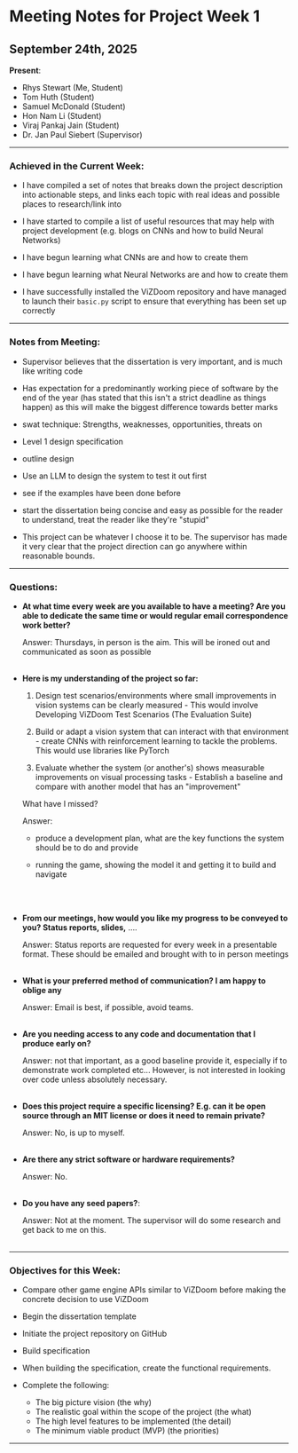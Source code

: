 # Meeting Notes for Project Week 1

## September 24th, 2025

**Present**: 
- Rhys Stewart (Me, Student) 
- Tom Huth (Student) 
- Samuel McDonald (Student)
- Hon Nam Li (Student)
- Viraj Pankaj Jain (Student)
- Dr. Jan Paul Siebert (Supervisor)

---

### Achieved in the Current Week:

- I have compiled a set of notes that breaks down the project description into actionable steps, and links each topic with real ideas and possible places to research/link into

- I have started to compile a list of useful resources that may help with project development (e.g. blogs on CNNs and how to build Neural Networks)

- I have begun learning what CNNs are and how to create them

- I have begun learning what Neural Networks are and how to create them

- I have successfully installed the ViZDoom repository and have managed to launch their `basic.py` script to ensure that everything has been set up correctly

---

### Notes from Meeting:

- Supervisor believes that the dissertation is very important, and is much like writing code

- Has expectation for a predominantly working piece of software by the end of the year (has stated that this isn't a strict deadline as things happen) as this will make the biggest difference towards better marks

- swat technique: Strengths, weaknesses, opportunities, threats on 

- Level 1 design specification

- outline design

- Use an LLM to design the system to test it out first

- see if the examples have been done before

- start the dissertation being concise and easy as possible for the reader to understand, treat the reader like they're "stupid"

- This project can be whatever I choose it to be. The supervisor has made it very clear that the project direction can go anywhere within reasonable bounds. 

---

### Questions:

- **At what time every week are you available to have a meeting? Are you able to dedicate the same time or would regular email correspondence work better?**

    Answer: Thursdays, in person is the aim. This will be ironed out and communicated as soon as possible
    <br><br>

- **Here is my understanding of the project so far:**

    1. Design test scenarios/environments where small improvements in vision systems can be clearly measured - This would involve Developing ViZDoom Test Scenarios (The Evaluation Suite)

    2. Build or adapt a vision system that can interact with that environment - create CNNs with reinforcement learning to tackle the problems. This would use libraries like PyTorch

    3. Evaluate whether the system (or another's) shows measurable improvements on visual processing tasks - Establish a baseline and compare with another model that has an "improvement"

    What have I missed? 

    Answer:

    -  produce a development plan, what are the key functions the system should be to do and provide

    - running the game, showing the model it and getting it to build and navigate

    <br><br>

- **From our meetings, how would you like my progress to be conveyed to you? Status reports, slides,** ....

    Answer: Status reports are requested for every week in a presentable format. These should be emailed and brought with to in person meetings
    <br><br>

- **What is your preferred method of communication? I am happy to oblige any**

    Answer: Email is best, if possible, avoid teams. 
    <br><br>

- **Are you needing access to any code and documentation that I produce early on?**

    Answer: not that important, as a good baseline provide it, especially if to demonstrate work completed etc... However, is not interested in looking over code unless absolutely necessary.
    <br><br>



- **Does this project require a specific licensing? E.g. can it be open source through an MIT license or does it need to remain private?**

    Answer: No, is up to myself. 
    <br><br>


- **Are there any strict software or hardware requirements?**

    Answer: No.
    <br><br>


- **Do you have any seed papers?**:

    Answer: Not at the moment. The supervisor will do some research and get back to me on this. 
    <br><br>


---

### Objectives for this Week:

- Compare other game engine APIs similar to ViZDoom before making the concrete decision to use ViZDoom

- Begin the dissertation template 
- Initiate the project repository on GitHub
- Build specification

- When building the specification, create the functional requirements.

- Complete the following:

    - The big picture vision (the why)
    - The realistic goal within the scope of the project (the what)
    - The high level features to be implemented (the detail)
    - The minimum viable product (MVP) (the priorities)


---
